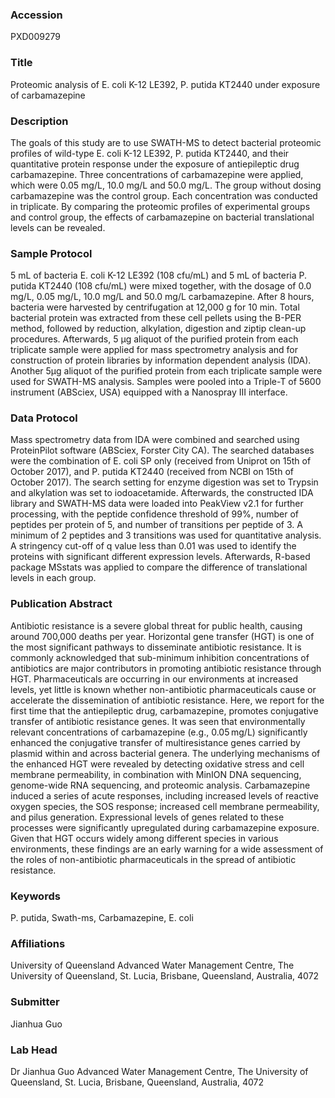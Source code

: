 ### Accession
PXD009279

### Title
Proteomic analysis of E. coli K-12 LE392, P. putida KT2440 under exposure of carbamazepine

### Description
The goals of this study are to use SWATH-MS to detect bacterial proteomic profiles of wild-type E. coli K-12 LE392, P. putida KT2440, and their quantitative protein response under the exposure of antiepileptic drug carbamazepine. Three concentrations of carbamazepine were applied, which were 0.05 mg/L, 10.0 mg/L and 50.0 mg/L. The group without dosing carbamazepine was the control group. Each concentration was conducted in triplicate. By comparing the proteomic profiles of experimental groups and control group, the effects of carbamazepine on bacterial translational levels can be revealed.

### Sample Protocol
5 mL of bacteria E. coli K-12 LE392 (108 cfu/mL) and 5 mL of bacteria P. putida KT2440 (108 cfu/mL) were mixed together, with the dosage of 0.0 mg/L, 0.05 mg/L, 10.0 mg/L and 50.0 mg/L carbamazepine. After 8 hours, bacteria were harvested by centrifugation at 12,000 g for 10 min. Total bacterial protein was extracted from these cell pellets using the B-PER method, followed by reduction, alkylation, digestion and ziptip clean-up procedures. Afterwards, 5 μg aliquot of the purified protein from each triplicate sample were applied for mass spectrometry analysis and for construction of protein libraries by information dependent analysis (IDA). Another 5μg aliquot of the purified protein from each triplicate sample were used for SWATH-MS analysis. Samples were pooled into a Triple-T of 5600 instrument (ABSciex, USA) equipped with a Nanospray III interface.

### Data Protocol
Mass spectrometry data from IDA were combined and searched using ProteinPilot software (ABSciex, Forster City CA). The searched databases were the combination of E. coli SP only (received from Uniprot on 15th of October 2017), and P. putida KT2440 (received from NCBI on 15th of October 2017). The search setting for enzyme digestion was set to Trypsin and alkylation was set to iodoacetamide. Afterwards, the constructed IDA library and SWATH-MS data were loaded into PeakView v2.1 for further processing, with the peptide confidence threshold of 99%, number of peptides per protein of 5, and number of transitions per peptide of 3. A minimum of 2 peptides and 3 transitions was used for quantitative analysis. A stringency cut-off of q value less than 0.01 was used to identify the proteins with significant different expression levels. Afterwards, R-based package MSstats was applied to compare the difference of translational levels in each group. 

### Publication Abstract
Antibiotic resistance is a severe global threat for public health, causing around 700,000 deaths per year. Horizontal gene transfer (HGT) is one of the most significant pathways to disseminate antibiotic resistance. It is commonly acknowledged that sub-minimum inhibition concentrations of antibiotics are major contributors in promoting antibiotic resistance through HGT. Pharmaceuticals are occurring in our environments at increased levels, yet little is known whether non-antibiotic pharmaceuticals cause or accelerate the dissemination of antibiotic resistance. Here, we report for the first time that the antiepileptic drug, carbamazepine, promotes conjugative transfer of antibiotic resistance genes. It was seen that environmentally relevant concentrations of carbamazepine (e.g., 0.05&#x2009;mg/L) significantly enhanced the conjugative transfer of multiresistance genes carried by plasmid within and across bacterial genera. The underlying mechanisms of the enhanced HGT were revealed by detecting oxidative stress and cell membrane permeability, in combination with MinION DNA sequencing, genome-wide RNA sequencing, and proteomic analysis. Carbamazepine induced a series of acute responses, including increased levels of reactive oxygen species, the SOS response; increased cell membrane permeability, and pilus generation. Expressional levels of genes related to these processes were significantly upregulated during carbamazepine exposure. Given that HGT occurs widely among different species in various environments, these findings are an early warning for a wide assessment of the roles of non-antibiotic pharmaceuticals in the spread of antibiotic resistance.

### Keywords
P. putida, Swath-ms, Carbamazepine, E. coli

### Affiliations
University of Queensland
Advanced Water Management Centre, The University of Queensland, St. Lucia, Brisbane, Queensland, Australia, 4072

### Submitter
Jianhua Guo

### Lab Head
Dr Jianhua Guo
Advanced Water Management Centre, The University of Queensland, St. Lucia, Brisbane, Queensland, Australia, 4072


